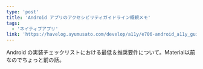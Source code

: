 ```yaml
---
type: 'post'
title: 'Android アプリのアクセシビリティガイドライン概観メモ'
tags:
  - 'ネイティブアプリ'
link: 'https://havelog.ayumusato.com/develop/a11y/e706-android_a11y_guidelines.html'
---
```

Android の実装チェックリストにおける最低＆推奨要件について。Material以前なのでちょっと前の話。